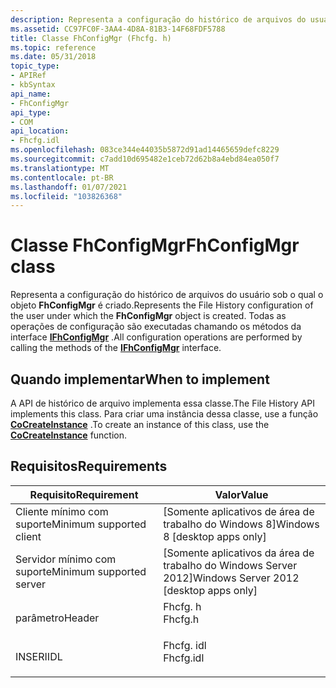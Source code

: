 ```yaml
---
description: Representa a configuração do histórico de arquivos do usuário sob o qual o objeto FhConfigMgr é criado. Todas as operações de configuração são executadas chamando os métodos da interface IFhConfigMgr.
ms.assetid: CC97FC0F-3AA4-4D8A-81B3-14F68FDF5788
title: Classe FhConfigMgr (Fhcfg. h)
ms.topic: reference
ms.date: 05/31/2018
topic_type:
- APIRef
- kbSyntax
api_name:
- FhConfigMgr
api_type:
- COM
api_location:
- Fhcfg.idl
ms.openlocfilehash: 083ce344e44035b5872d91ad14465659defc8229
ms.sourcegitcommit: c7add10d695482e1ceb72d62b8a4ebd84ea050f7
ms.translationtype: MT
ms.contentlocale: pt-BR
ms.lasthandoff: 01/07/2021
ms.locfileid: "103826368"
---
```

# <a name="fhconfigmgr-class"></a><span data-ttu-id="3812d-104">Classe FhConfigMgr</span><span class="sxs-lookup"><span data-stu-id="3812d-104">FhConfigMgr class</span></span>

<span data-ttu-id="3812d-105">Representa a configuração do histórico de arquivos do usuário sob o qual o objeto **FhConfigMgr** é criado.</span><span class="sxs-lookup"><span data-stu-id="3812d-105">Represents the File History configuration of the user under which the **FhConfigMgr** object is created.</span></span> <span data-ttu-id="3812d-106">Todas as operações de configuração são executadas chamando os métodos da interface [**IFhConfigMgr**](/windows/desktop/api/Fhcfg/nn-fhcfg-ifhconfigmgr) .</span><span class="sxs-lookup"><span data-stu-id="3812d-106">All configuration operations are performed by calling the methods of the [**IFhConfigMgr**](/windows/desktop/api/Fhcfg/nn-fhcfg-ifhconfigmgr) interface.</span></span>

## <a name="when-to-implement"></a><span data-ttu-id="3812d-107">Quando implementar</span><span class="sxs-lookup"><span data-stu-id="3812d-107">When to implement</span></span>

<span data-ttu-id="3812d-108">A API de histórico de arquivo implementa essa classe.</span><span class="sxs-lookup"><span data-stu-id="3812d-108">The File History API implements this class.</span></span> <span data-ttu-id="3812d-109">Para criar uma instância dessa classe, use a função [**CoCreateInstance**](/windows/win32/api/combaseapi/nf-combaseapi-cocreateinstance) .</span><span class="sxs-lookup"><span data-stu-id="3812d-109">To create an instance of this class, use the [**CoCreateInstance**](/windows/win32/api/combaseapi/nf-combaseapi-cocreateinstance) function.</span></span>

## <a name="requirements"></a><span data-ttu-id="3812d-110">Requisitos</span><span class="sxs-lookup"><span data-stu-id="3812d-110">Requirements</span></span>



| <span data-ttu-id="3812d-111">Requisito</span><span class="sxs-lookup"><span data-stu-id="3812d-111">Requirement</span></span> | <span data-ttu-id="3812d-112">Valor</span><span class="sxs-lookup"><span data-stu-id="3812d-112">Value</span></span> |
|-------------------------------------|--------------------------------------------------------------------------------------|
| <span data-ttu-id="3812d-113">Cliente mínimo com suporte</span><span class="sxs-lookup"><span data-stu-id="3812d-113">Minimum supported client</span></span><br/> | <span data-ttu-id="3812d-114">\[Somente aplicativos de área de trabalho do Windows 8\]</span><span class="sxs-lookup"><span data-stu-id="3812d-114">Windows 8 \[desktop apps only\]</span></span><br/>                                           |
| <span data-ttu-id="3812d-115">Servidor mínimo com suporte</span><span class="sxs-lookup"><span data-stu-id="3812d-115">Minimum supported server</span></span><br/> | <span data-ttu-id="3812d-116">\[Somente aplicativos da área de trabalho do Windows Server 2012\]</span><span class="sxs-lookup"><span data-stu-id="3812d-116">Windows Server 2012 \[desktop apps only\]</span></span><br/>                                 |
| <span data-ttu-id="3812d-117">parâmetro</span><span class="sxs-lookup"><span data-stu-id="3812d-117">Header</span></span><br/>                   | <dl> <span data-ttu-id="3812d-118"><dt>Fhcfg. h</dt></span><span class="sxs-lookup"><span data-stu-id="3812d-118"><dt>Fhcfg.h</dt></span></span> </dl>   |
| <span data-ttu-id="3812d-119">INSERI</span><span class="sxs-lookup"><span data-stu-id="3812d-119">IDL</span></span><br/>                      | <dl> <span data-ttu-id="3812d-120"><dt>Fhcfg. idl</dt></span><span class="sxs-lookup"><span data-stu-id="3812d-120"><dt>Fhcfg.idl</dt></span></span> </dl> |



 

 
